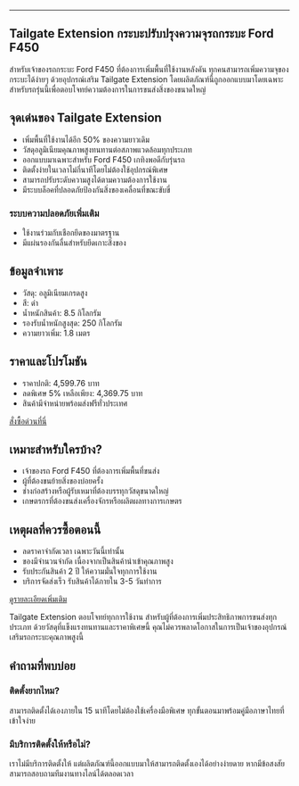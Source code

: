 ---  

<h2>Tailgate Extension กระบะปรับปรุงความจุรถกระบะ Ford F450</h2>

สำหรับเจ้าของรถกระบะ Ford F450 ที่ต้องการเพิ่มพื้นที่ใช้งานหลังคัน ทุกคนสามารถเพิ่มความจุของกระบะได้ง่ายๆ ด้วยอุปกรณ์เสริม Tailgate Extension โดยผลิตภัณฑ์นี้ถูกออกแบบมาโดยเฉพาะสำหรับรถรุ่นนี้เพื่อตอบโจทย์ความต้องการในการขนส่งสิ่งของขนาดใหญ่

<h2>จุดเด่นของ Tailgate Extension</h2>
  
<ul>
<li>เพิ่มพื้นที่ใช้งานได้อีก 50% ของความยาวเดิม</li>
<li>วัสดุอลูมิเนียมคุณภาพสูงทนทานต่อสภาพแวดล้อมทุกประเภท</li>
<li>ออกแบบมาเฉพาะสำหรับ Ford F450 เกทิงพอดีกับรุ่นรถ</li>
<li>ติดตั้งง่ายในเวลาไม่กี่นาทีโดยไม่ต้องใช้อุปกรณ์พิเศษ</li>
<li>สามารถปรับระดับความสูงได้ตามความต้องการใช้งาน</li>
<li>มีระบบล็อคที่ปลอดภัยป้องกันสิ่งของเคลื่อนที่ขณะขับขี่</li>
</ul>

<h3>ระบบความปลอดภัยเพิ่มเติม</h3>
<ul>
<li>ใช้งานร่วมกับเชือกยึดของมาตรฐาน</li>
<li>มีแผ่นรองกันลื่นสำหรับยึดเกาะสิ่งของ</li>
</ul>

<h2>ข้อมูลจำเพาะ</h2>
<ul>
<li>วัสดุ: อลูมิเนียมเกรดสูง</li>
<li>สี: ดำ</li>
<li>น้ำหนักสินค้า: 8.5 กิโลกรัม</li>
<li>รองรับน้ำหนักสูงสุด: 250 กิโลกรัม</li>
<li>ความยาวเพิ่ม: 1.8 เมตร</li>
</ul>

<h2>ราคาและโปรโมชัน</h2>
<ul>
<li>ราคาปกติ: 4,599.76 บาท</li>
<li>ลดพิเศษ 5% เหลือเพียง: 4,369.75 บาท</li>
<li>สินค้ามีจำหน่ายพร้อมส่งฟรีทั่วประเทศ</li>
</ul>

<div class="flex justify-center my-2">
<a href="https://buy.csgad.com/okfxh64" rel="nofollow sponsored" target="_blank" class="py-2 px-4 rounded-md text-white font-semibold bg-gradient-to-r from-[#f73c22] to-[#ff7b48]">สั่งซื้อด่วนที่นี่</a>
</div>

<h2>เหมาะสำหรับใครบ้าง?</h2>
<ul>
<li>เจ้าของรถ Ford F450 ที่ต้องการเพิ่มพื้นที่ขนส่ง</li>
<li>ผู้ที่ต้องขนย้ายสิ่งของบ่อยครั้ง</li>
<li>ช่างก่อสร้างหรือผู้รับเหมาที่ต้องบรรทุกวัสดุขนาดใหญ่</li>
<li>เกษตรกรที่ต้องขนส่งเครื่องจักรหรือผลิตผลทางการเกษตร</li>
</ul>

<h2>เหตุผลที่ควรซื้อตอนนี้</h2>
<ul>
<li>ลดราคาจำกัดเวลา เฉพาะวันนี้เท่านั้น</li>
<li>ของมีจำนวนจำกัด เนื่องจากเป็นสินค้านำเข้าคุณภาพสูง</li>
<li>รับประกันสินค้า 2 ปี ให้ความมั่นใจทุกการใช้งาน</li>
<li>บริการจัดส่งเร็ว รับสินค้าได้ภายใน 3-5 วันทำการ</li>
</ul>

<div class="flex justify-center my-2">
<a href="https://buy.csgad.com/okfxh64" rel="nofollow sponsored" target="_blank" class="py-2 px-4 rounded-md text-white font-semibold bg-gradient-to-r from-[#f73c22] to-[#ff7b48]">ดูรายละเอียดเพิ่มเติม</a>
</div>

Tailgate Extension ตอบโจทย์ทุกการใช้งาน สำหรับผู้ที่ต้องการเพิ่มประสิทธิภาพการขนส่งทุกประเภท ด้วยวัสดุที่แข็งแรงทนทานและราคาพิเศษนี้ คุณไม่ควรพลาดโอกาสในการเป็นเจ้าของอุปกรณ์เสริมรถกระบะคุณภาพสูงนี้

<h2>คำถามที่พบบ่อย</h2>
<h3>ติดตั้งยากไหม?</h3>
สามารถติดตั้งได้เองภายใน 15 นาทีโดยไม่ต้องใช้เครื่องมือพิเศษ ทุกขั้นตอนมาพร้อมคู่มือภาษาไทยที่เข้าใจง่าย

<h3>มีบริการติดตั้งให้หรือไม่?</h3>
เราไม่มีบริการติดตั้งให้ แต่ผลิตภัณฑ์นี้ออกแบบมาให้สามารถติดตั้งเองได้อย่างง่ายดาย หากมีข้อสงสัยสามารถสอบถามทีมงานทางไลน์ได้ตลอดเวลา